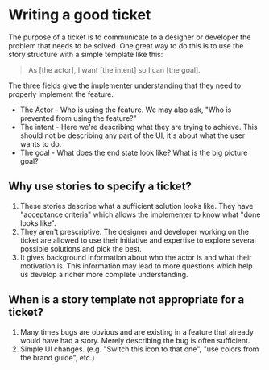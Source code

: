 # Writing a good ticket

The purpose of a ticket is to communicate to a designer or developer the problem that needs to be solved.  One great way to do this is to use the story structure with a simple template like this:

> As [the actor], I want [the intent] so I can [the goal].

The three fields give the implementer understanding that they need to properly implement the feature.

* The Actor - Who is using the feature. We may also ask, "Who is prevented from using the feature?"
* The intent - Here we're describing what they are trying to achieve.  This should not be describing any part of the UI, it's about what the user wants to do.
* The goal - What does the end state look like?  What is the big picture goal?



## Why use stories to specify a ticket?

1. These stories describe what a sufficient solution looks like.  They have "acceptance criteria" which allows the implementer to know what "done looks like". 
2. They aren't prescriptive.  The designer and developer working on the ticket are allowed to use their initiative and expertise to explore several possible solutions and pick the best.
3. It gives background information about who the actor is and what their motivation is.  This information may lead to more questions which help us develop a richer more complete understanding. 


## When is a story template not appropriate for a ticket?

1. Many times bugs are obvious and are existing in a feature that already would have had a story.  Merely describing the bug is often sufficient.
2. Simple UI changes. (e.g. "Switch this icon to that one", "use colors from the brand guide", etc.)
